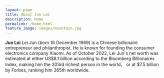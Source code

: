 ```yaml
---
layout: page
title: About Jun Lei
description: Home
permalink: /home.html
feature_image: images/mountain.jpg
---
```


**Jun Lei** Lei Jun (born 16 December 1969) is a Chinese billionaire entrepreneur and philanthropist. He is known for founding the consumer electronics company Xiaomi. As of October 2022, Lei Jun's net worth was estimated at either US$8.1 billion according to the Bloomberg Billionaires Index, making him the 203rd richest person in the world， or at $7.5 billion by Forbes, ranking him 265th worldwide.
